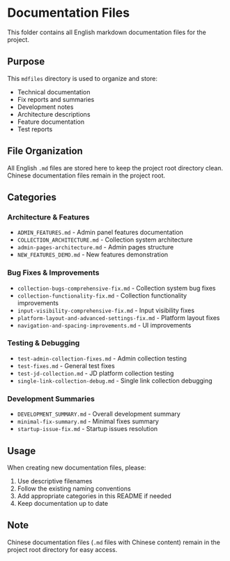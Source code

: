 # Documentation Files

This folder contains all English markdown documentation files for the project.

## Purpose

This `mdfiles` directory is used to organize and store:
- Technical documentation
- Fix reports and summaries
- Development notes
- Architecture descriptions
- Feature documentation
- Test reports

## File Organization

All English `.md` files are stored here to keep the project root directory clean. Chinese documentation files remain in the project root.

## Categories

### Architecture & Features
- `ADMIN_FEATURES.md` - Admin panel features documentation
- `COLLECTION_ARCHITECTURE.md` - Collection system architecture
- `admin-pages-architecture.md` - Admin pages structure
- `NEW_FEATURES_DEMO.md` - New features demonstration

### Bug Fixes & Improvements
- `collection-bugs-comprehensive-fix.md` - Collection system bug fixes
- `collection-functionality-fix.md` - Collection functionality improvements
- `input-visibility-comprehensive-fix.md` - Input visibility fixes
- `platform-layout-and-advanced-settings-fix.md` - Platform layout fixes
- `navigation-and-spacing-improvements.md` - UI improvements

### Testing & Debugging
- `test-admin-collection-fixes.md` - Admin collection testing
- `test-fixes.md` - General test fixes
- `test-jd-collection.md` - JD platform collection testing
- `single-link-collection-debug.md` - Single link collection debugging

### Development Summaries
- `DEVELOPMENT_SUMMARY.md` - Overall development summary
- `minimal-fix-summary.md` - Minimal fixes summary
- `startup-issue-fix.md` - Startup issues resolution

## Usage

When creating new documentation files, please:
1. Use descriptive filenames
2. Follow the existing naming conventions
3. Add appropriate categories in this README if needed
4. Keep documentation up to date

## Note

Chinese documentation files (`.md` files with Chinese content) remain in the project root directory for easy access.
